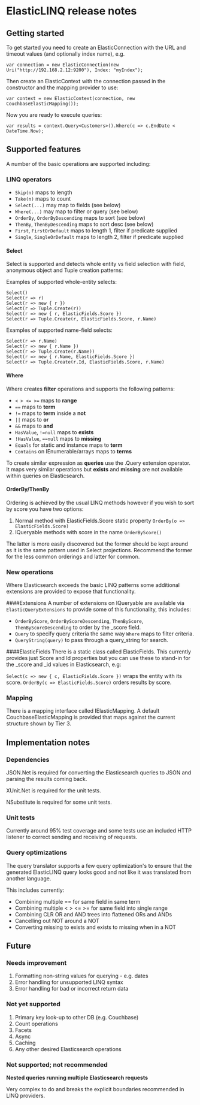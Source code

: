 # ElasticLINQ release notes

## Getting started
To get started you need to create an ElasticConnection with the URL and timeout values (and optionally index name), e.g.

	var connection = new ElasticConnection(new Uri("http://192.168.2.12:9200"), Index: "myIndex");

Then create an ElasticContext with the connection passed in the constructor and the mapping provider to use:

	var context = new ElasticContext(connection, new CouchbaseElasticMapping());

Now you are ready to execute queries:

	var results = context.Query<Customers>().Where(c => c.EndDate < DateTime.Now);

## Supported features
A number of the basic operations are supported including:

### LINQ operators

* ``Skip(n)`` maps to length
* ``Take(n)`` maps to count
* ``Select(...)`` may map to fields (see below)
* ``Where(...)`` may map to filter or query (see below)
* ``OrderBy``, ``OrderByDescending`` maps to sort (see below)
* ``ThenBy``, ``ThenByDescending`` maps to sort desc (see below)
* ``First``, ``FirstOrDefault`` maps to length 1, filter if predicate supplied
* ``Single``, ``SingleOrDefault`` maps to length 2, filter if predicate supplied

#### Select
Select is supported and detects whole entity vs field selection with field, anonymous object and Tuple creation patterns:

Examples of supported whole-entity selects:

    Select()
    Select(r => r)
	Select(r => new { r })
	Select(r => Tuple.Create(r))
    Select(r => new { r, ElasticFields.Score })
    Select(r => Tuple.Create(r, ElasticFields.Score, r.Name)

Examples of supported name-field selects:

    Select(r => r.Name)
	Select(r => new { r.Name })
	Select(r => Tuple.Create(r.Name))
    Select(r => new { r.Name, ElasticFields.Score })
    Select(r => Tuple.Create(r.Id, ElasticFields.Score, r.Name)

#### Where
Where creates **filter** operations and supports the following patterns:

* `< > <= >=` maps to **range**
* `==` maps to **term** 
* `!=` maps to **term** inside a **not**
* `||` maps to **or**
* `&&` maps to **and**
* `HasValue`, ``!=null`` maps to **exists**
* `!HasValue`, ``==null`` maps to **missing**
* ``Equals`` for static and instance maps to **term**
* ``Contains`` on IEnumerable/arrays maps to **terms**

To create similar expression as **queries** use the .Query extension operator. It maps very similar operations but **exists** and **missing** are not available within queries on Elasticsearch.

#### OrderBy/ThenBy
Ordering is achieved by the usual LINQ methods however if you wish to sort by score you have two options:

1. Normal method with ElasticFields.Score static property ``OrderBy(o => ElasticFields.Score)``
2. IQueryable methods with score in the name ``OrderByScore()``

The latter is more easily discovered but the former should be kept around as it is the same pattern used in Select projections. Recommend the former for the less common orderings and latter for common.

### New operations
Where Elasticsearch exceeds the basic LINQ patterns some additional extensions are provided to expose that functionality.

####Extensions
A number of extensions on IQueryable are available via ``ElasticQueryExtensions`` to provide some of this functionality, this includes:

* ``OrderByScore``, ``OrderByScoreDescending``, ``ThenByScore``, ``ThenByScoreDescending`` to order by the _score field.
* ``Query`` to specify query criteria the same way ``Where`` maps to filter criteria.
* ``QueryString(query)`` to pass through a query_string for search.

####ElasticFields
There is a static class called ElasticFields. This currently provides just Score and Id properties but you can use these to stand-in for the _score and _id values in Elasticsearch, e.g:

``Select(c => new { c, ElasticFields.Score })`` wraps the entity with its score.
``OrderBy(c => ElasticFields.Score)`` orders results by score.

### Mapping
There is a mapping interface called IElasticMapping. A default CouchbaseElasticMapping is provided that maps against the current structure shown by Tier 3.

## Implementation notes

### Dependencies
JSON.Net is required for converting the Elasticsearch queries to JSON and parsing the results coming back.

XUnit.Net is required for the unit tests.

NSubstitute is required for some unit tests.

### Unit tests
Currently around 95% test coverage and some tests use an included HTTP listener to correct sending and receiving of requests.

### Query optimizations
The query translator supports a few query optimization's to ensure that the generated ElasticLINQ query looks good and not like it was translated from another language. 

This includes currently:

* Combining multiple == for same field in same term
* Combining multiple < > <= >= for same field into single range
* Combining CLR OR and AND trees into flattened ORs and ANDs
* Cancelling out NOT around a NOT
* Converting missing to exists and exists to missing when in a NOT

## Future

### Needs improvement
1. Formatting non-string values for querying - e.g. dates
2. Error handling for unsupported LINQ syntax
3. Error handling for bad or incorrect return data

### Not yet supported
1. Primary key look-up to other DB (e.g. Couchbase)
2. Count operations
3. Facets
4. Async<T>
5. Caching
6. Any other desired Elasticsearch operations

### Not supported; not recommended

**Nested queries running multiple Elasticsearch requests**

Very complex to do and breaks the explicit boundaries recommended in LINQ providers.